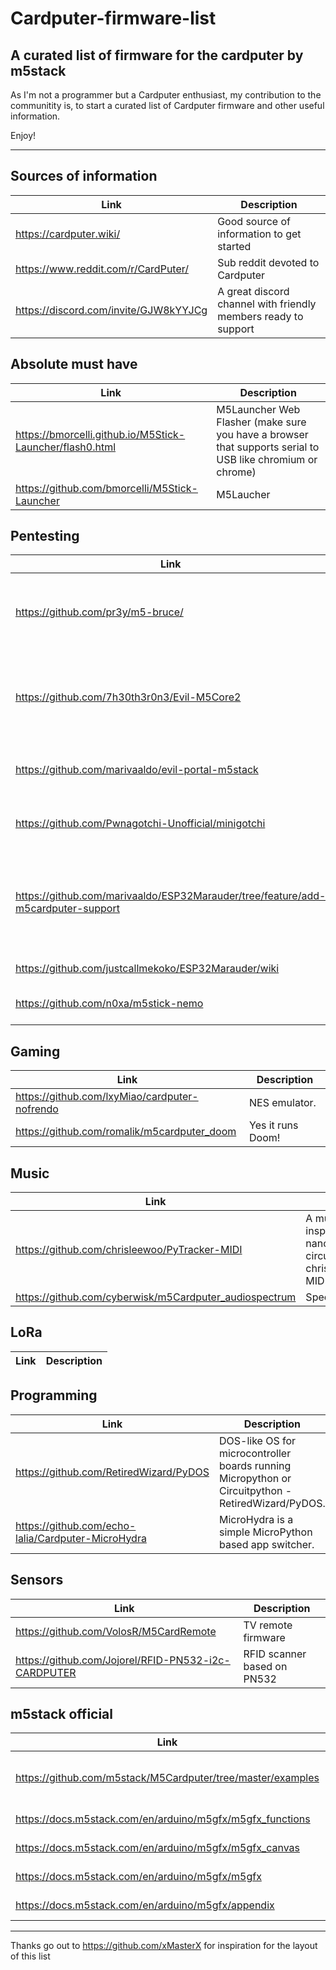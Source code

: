 # Cardputer-firmware-list
## A curated list of firmware for the cardputer by m5stack

As I'm not a programmer but a Cardputer enthusiast, my contribution to the communitity is, to start a curated list of Cardputer firmware and other useful information.


Enjoy!

---

## Sources of information
| Link | Description |
|---|---|
|https://cardputer.wiki/| Good source of information to get started
|https://www.reddit.com/r/CardPuter/| Sub reddit devoted to Cardputer 
|https://discord.com/invite/GJW8kYYJCg|A great discord channel with friendly members ready to support

## Absolute must have
| Link | Description |
|---|---|
| https://bmorcelli.github.io/M5Stick-Launcher/flash0.html | M5Launcher Web Flasher (make sure you have a browser that supports serial to USB like chromium or chrome)|
|https://github.com/bmorcelli/M5Stick-Launcher|M5Laucher|}

## Pentesting
| Link | Description |
|---|---|
|https://github.com/pr3y/m5-bruce/|Bruce, a collection of pentesting tools (WIFI, Bluetooth, IR, etc).|
|https://github.com/7h30th3r0n3/Evil-M5Core2|Evil cardputer, a collection of pentesting tools (WIFI, Bluetooth, IR, etc).|
|https://github.com/marivaaldo/evil-portal-m5stack|Evil portal, a captive portal firmware.|
|https://github.com/Pwnagotchi-Unofficial/minigotchi|Cardputer version of the famed Pwnagotchi.|
|https://github.com/marivaaldo/ESP32Marauder/tree/feature/add-m5cardputer-support|The Maruader firmware a collection of pentesting tools (WIFI, Bluetooth, IR, etc).|
|https://github.com/justcallmekoko/ESP32Marauder/wiki|Maurauder wiki page|
|https://github.com/n0xa/m5stick-nemo|Memo, captive portal.|

## Gaming
| Link | Description |
|---|---|
|https://github.com/lxyMiao/cardputer-nofrendo|NES emulator.|
|https://github.com/romalik/m5cardputer_doom|Yes it runs Doom!|

## Music
| Link | Description |
|---|---|
|https://github.com/chrisleewoo/PyTracker-MIDI|A music sequencer inspired by LSDJ and nanoloop for circuitpython. - chrisleewoo/PyTracker-MIDI.|
|https://github.com/cyberwisk/m5Cardputer_audiospectrum|Spectrum analyses.|

## LoRa
| Link | Description |
|---|---|

## Programming
| Link | Description |
|---|---|
|https://github.com/RetiredWizard/PyDOS|DOS-like OS for microcontroller boards running Micropython or Circuitpython - RetiredWizard/PyDOS.|
|https://github.com/echo-lalia/Cardputer-MicroHydra|MicroHydra is a simple MicroPython based app switcher.|

## Sensors
| Link | Description |
|---|---|
|https://github.com/VolosR/M5CardRemote|TV remote firmware|
|https://github.com/Jojorel/RFID-PN532-i2c-CARDPUTER| RFID scanner based on PN532|

## m5stack official
| Link | Description |
|---|---|
|https://github.com/m5stack/M5Cardputer/tree/master/examples|Cardputer examples to build via Ardiono IDE.|
|https://docs.m5stack.com/en/arduino/m5gfx/m5gfx_functions|Reference documentation|
|https://docs.m5stack.com/en/arduino/m5gfx/m5gfx_canvas|Reference documentation|
|https://docs.m5stack.com/en/arduino/m5gfx/m5gfx|Reference documentation|
|https://docs.m5stack.com/en/arduino/m5gfx/appendix|Reference documentation|

---
Thanks go out to https://github.com/xMasterX for inspiration for the layout of this list 
